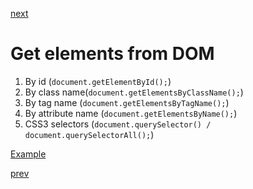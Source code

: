 <a href="05.md">next</a>

<h1>Get elements from DOM</h1>

<ol>
<li>
By id (<code>document.getElementById();</code>)
</li>
<li>
By class name(<code>document.getElementsByClassName();</code>)
</li>
<li>
By tag name (<code>document.getElementsByTagName();</code>)
</li>
<li>
By attribute name (<code>document.getElementsByName();</code>)
</li>
<li>
CSS3 selectors (<code>document.querySelector() / document.querySelectorAll();</code>)
</li>
</ol>

<div>
<a href="https://codepen.io/paawel/pen/ZvQaKQ?editors=1012">Example</a>
</div>

<a href="03.md">prev</a>
